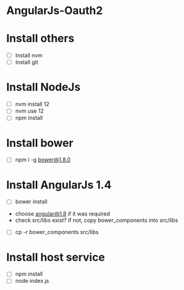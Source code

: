 # AngularJs-Oauth2
# Install others
- [ ] Install nvm
- [ ] Install git
# Install NodeJs
- [ ] nvm install 12
- [ ] nvm use 12
- [ ] npm install
# Install bower 
- [ ] npm i -g bower@1.8.0
# Install AngularJs 1.4
- [ ] bower install
* choose angular@1.8 if it was required
* check src/libs exist?
if not, copy bower_components into src/libs
- [ ] cp -r bower_components src/libs
# Install host service  
- [ ] npm install
- [ ] node index.js

